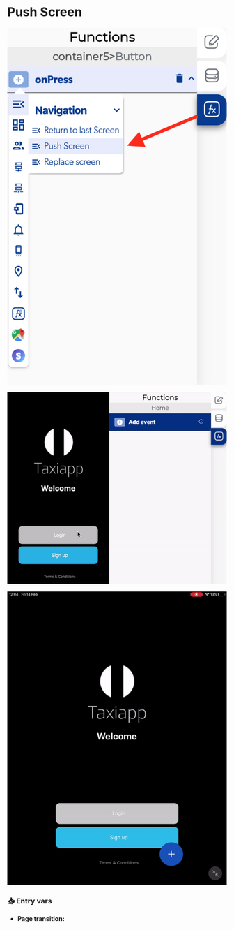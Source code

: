 # Push Screen

![](../../../.gitbook/assets/captura-de-pantalla-2020-02-10-a-la-s-10.13.10.png)

![](../../../.gitbook/assets/ezgif.com-video-to-gif-1.gif)

![](../../../.gitbook/assets/ezgif.com-video-to-gif-2.gif)



### 📥 Entry vars <a id="entry-vars"></a>

* **Page transition:**

